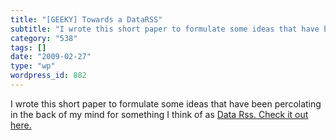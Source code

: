 ```yaml
---
title: "[GEEKY] Towards a DataRSS"
subtitle: "I wrote this short paper to formulate some ideas that have been percolating in the back of my mind f..."
category: "538"
tags: []
date: "2009-02-27"
type: "wp"
wordpress_id: 882
---
```

I wrote this short paper to formulate some ideas that have been percolating in the back of my mind for something I think of as [Data Rss. Check it out here.](http://www.blogbridge.com/2009/02/27/data-rss-early-ideas/)